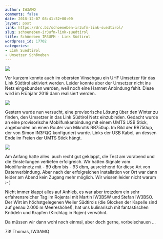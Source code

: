 ```yaml
---
author: IW3AMQ
comments: false
date: 2018-12-07 08:41:52+00:00
layout: post
link: https://drc.bz/schoeneben-ir3ufm-link-suedtirol/
slug: schoeneben-ir3ufm-link-suedtirol
title: Schöneben IR3UFM - Link Südtirol
wordpress_id: 17702
categories:
- Link Suedtirol
- Umsetzer Schöneben
---
```


![](https://drc.bz/wp-content/uploads/2018/12/20181206_144537.jpg)

Vor kurzem konnte auch im obersten Vinschgau ein UHF Umsetzer für das Link Südtirol aktiviert werden. Leider konnte aber der Umsetzer nicht ins Netz eingebunden werden, weil noch eine Hamnet Anbindung fehlt. Diese wird im Frühjahr 2019 dann realisiert werden.

![](https://drc.bz/wp-content/uploads/2018/12/20181206_110712.jpg)

Gestern wurde nun versucht, eine provisorische Lösung über den Winter zu finden, den Umsetzer in das Link Südtirol Netz einzubinden. Gedacht wurde an eine provisorische Mobilfunkanbindung mit einem UMTS USB Stick, angebunden an einen Router von Mikrotik RB750up. Im Bild der RB750up, der von Simon IN3FQQ konfiguriert wurde. Links der USB Kabel, an dessen Ende im Freien der UMTS Stick hängt.

![](https://drc.bz/wp-content/uploads/2018/12/20181206_124256.jpg)

Am Anfang hatte alles  auch recht gut geklappt, die Test am vorabend und die Einstellungen verliefen erfolgreich. Wir hatten Signale vom Mobilfunknetz mit - 89 dbm bis - 93 dbm, ausreichend für diese Art von Datenverbindung. Aber nach der erfolgreichen Installation vor Ort war dann leider am Abend kein Zugang mehr möglich. Wir wissen leider nicht warum :-(

Nicht immer klappt alles auf Anhieb, es war aber trotzdem ein sehr erfahrensreicher Tag im Rojental mit Martin IW3BSW und Stefan IW3BSO. Der Wirt im höchstgelegenen Weiler Südtirols (die Glocken der Kapelle sind auf genau 2.000 m Meereshöhe!), hat uns kulinarisch mit fantastischen Knödeln und Krapfen (Kirchtag in Rojen) verwöhnt.

Da müssen wir dann wohl noch einmal, aber doch gerne, vorbeischauen ...

73! Thomas, IW3AMQ
